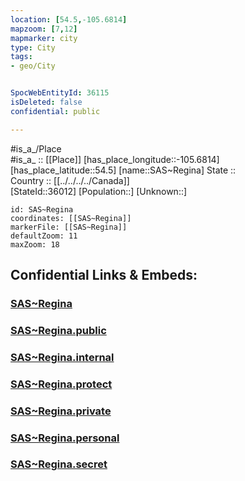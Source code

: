 ```yaml
---
location: [54.5,-105.6814] 
mapzoom: [7,12] 
mapmarker: city 
type: City
tags:
- geo/City


SpocWebEntityId: 36115
isDeleted: false
confidential: public

---
```

#is_a_/Place  
#is_a_ :: [[Place]] 
[has_place_longitude::-105.6814] 
[has_place_latitude::54.5] 
[name::SAS~Regina] 
State ::  
Country :: [[../../../../Canada]]  
[StateId::36012] 
[Population::] 
[Unknown::] 


```leaflet
id: SAS~Regina
coordinates: [[SAS~Regina]] 
markerFile: [[SAS~Regina]] 
defaultZoom: 11 
maxZoom: 18
```


## Confidential Links & Embeds: 

### [SAS~Regina](/_Standards/Earth/Continent/America~North/Canada/provinces~Canada/Saskatchewan/City/SAS~Regina.md) 

### [SAS~Regina.public](/_public/Earth/Continent/America~North/Canada/provinces~Canada/Saskatchewan/City/SAS~Regina.public.md) 

### [SAS~Regina.internal](/_internal/Earth/Continent/America~North/Canada/provinces~Canada/Saskatchewan/City/SAS~Regina.internal.md) 

### [SAS~Regina.protect](/_protect/Earth/Continent/America~North/Canada/provinces~Canada/Saskatchewan/City/SAS~Regina.protect.md) 

### [SAS~Regina.private](/_private/Earth/Continent/America~North/Canada/provinces~Canada/Saskatchewan/City/SAS~Regina.private.md) 

### [SAS~Regina.personal](/_personal/Earth/Continent/America~North/Canada/provinces~Canada/Saskatchewan/City/SAS~Regina.personal.md) 

### [SAS~Regina.secret](/_secret/Earth/Continent/America~North/Canada/provinces~Canada/Saskatchewan/City/SAS~Regina.secret.md)

